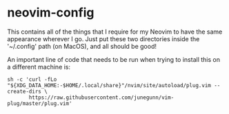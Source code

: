 # neovim-config
This contains all of the things that I require for my Neovim to have the same
appearance wherever I go. Just put these two directories inside the '~/.config'
path (on MacOS), and all should be good!

An important line of code that needs to be run when trying to install this on a different machine is:

```
sh -c 'curl -fLo "${XDG_DATA_HOME:-$HOME/.local/share}"/nvim/site/autoload/plug.vim --create-dirs \
       https://raw.githubusercontent.com/junegunn/vim-plug/master/plug.vim'
```

